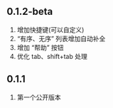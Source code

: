 ## 0.1.2-beta
1. 增加快捷键(可以自定义)
2. “有序、无序” 列表增加自动补全
3. 增加 “帮助” 按钮
4. 优化 tab、shift+tab 处理

## 0.1.1
1. 第一个公开版本